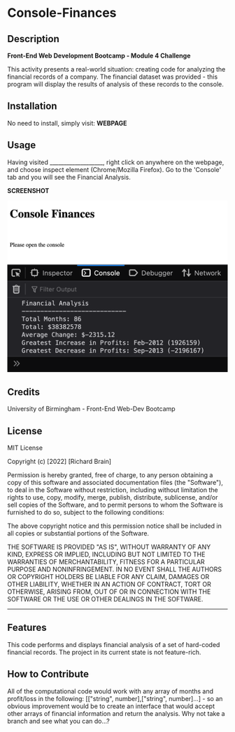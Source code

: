 # Console-Finances

## Description

**Front-End Web Development Bootcamp - Module 4 Challenge**

This activity presents a real-world situation: creating code for analyzing the financial records of a company. The financial dataset was provided - this program will display the results of analysis of these records to the console.

## Installation

No need to install, simply visit:  **WEBPAGE**

## Usage

Having visited ___________________, right click on anywhere on the webpage, and choose inspect element (Chrome/Mozilla Firefox).  Go to the 'Console' tab and you will see the Financial Analysis.

**SCREENSHOT**

   ![alt text](images/screenshot.png)


## Credits

University of Birmingham - Front-End Web-Dev Bootcamp

## License

MIT License

Copyright (c) [2022] [Richard Brain]

Permission is hereby granted, free of charge, to any person obtaining a copy
of this software and associated documentation files (the "Software"), to deal
in the Software without restriction, including without limitation the rights
to use, copy, modify, merge, publish, distribute, sublicense, and/or sell
copies of the Software, and to permit persons to whom the Software is
furnished to do so, subject to the following conditions:

The above copyright notice and this permission notice shall be included in all
copies or substantial portions of the Software.

THE SOFTWARE IS PROVIDED "AS IS", WITHOUT WARRANTY OF ANY KIND, EXPRESS OR
IMPLIED, INCLUDING BUT NOT LIMITED TO THE WARRANTIES OF MERCHANTABILITY,
FITNESS FOR A PARTICULAR PURPOSE AND NONINFRINGEMENT. IN NO EVENT SHALL THE
AUTHORS OR COPYRIGHT HOLDERS BE LIABLE FOR ANY CLAIM, DAMAGES OR OTHER
LIABILITY, WHETHER IN AN ACTION OF CONTRACT, TORT OR OTHERWISE, ARISING FROM,
OUT OF OR IN CONNECTION WITH THE SOFTWARE OR THE USE OR OTHER DEALINGS IN THE
SOFTWARE.


---

## Features

This code performs and displays financial analysis of a set of hard-coded financial records.  The project in its current state is not feature-rich.


## How to Contribute

All of the computational code would work with any array of months and profit/loss in the following: [["string", number],["string", number]...] - so an obvious improvement would be to create an interface that would accept other arrays of financial information and return the analysis.  Why not take a branch and see what you can do...?


